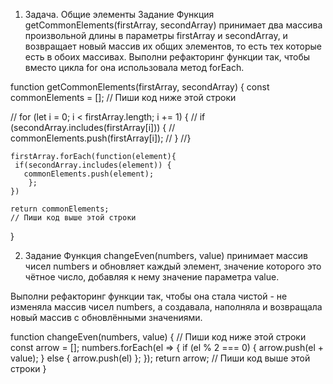 1. Задача. Общие элементы
Задание
Функция getCommonElements(firstArray, secondArray) принимает два массива произвольной длины в параметры firstArray и secondArray, и возвращает новый массив их общих элементов, то есть тех которые есть в обоих массивах.
Выполни рефакторинг функции так, чтобы вместо цикла for она использовала метод forEach.

function getCommonElements(firstArray, secondArray) {
    const commonElements = [];
    // Пиши код ниже этой строки
  
   // for (let i = 0; i < firstArray.length; i += 1) {
    //  if (secondArray.includes(firstArray[i])) {
    //    commonElements.push(firstArray[i]);
    //  }
    //}
  
    firstArray.forEach(function(element){
     if(secondArray.includes(element)) {
       commonElements.push(element);
        };
    })
  
    return commonElements;
    // Пиши код выше этой строки
  }
  
  
  
 2. Задание
Функция changeEven(numbers, value) принимает массив чисел numbers и обновляет каждый элемент, значение которого это чётное число, добавляя к нему значение параметра value.

Выполни рефакторинг функции так, чтобы она стала чистой - не изменяла массив чисел numbers, а создавала, наполняла и возвращала новый массив с обновлёнными значениями.

function changeEven(numbers, value) {
    // Пиши код ниже этой строки
  const arrow = [];
    numbers.forEach(el => {
      if (el % 2 === 0) {
        arrow.push(el + value);
      } else { arrow.push(el)
      };
    });
     return arrow;
    // Пиши код выше этой строки
  }
